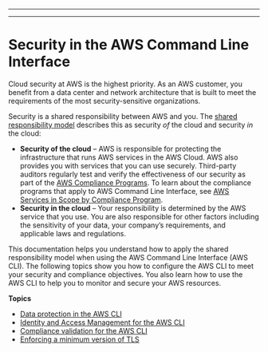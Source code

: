 --------

--------

# Security in the AWS Command Line Interface<a name="security"></a>

Cloud security at AWS is the highest priority\. As an AWS customer, you benefit from a data center and network architecture that is built to meet the requirements of the most security\-sensitive organizations\.

Security is a shared responsibility between AWS and you\. The [shared responsibility model](http://aws.amazon.com/compliance/shared-responsibility-model/) describes this as security *of* the cloud and security *in* the cloud:
+ **Security of the cloud** – AWS is responsible for protecting the infrastructure that runs AWS services in the AWS Cloud\. AWS also provides you with services that you can use securely\. Third\-party auditors regularly test and verify the effectiveness of our security as part of the [AWS Compliance Programs](http://aws.amazon.com/compliance/programs/)\. To learn about the compliance programs that apply to AWS Command Line Interface, see [AWS Services in Scope by Compliance Program](http://aws.amazon.com/compliance/services-in-scope/)\.
+ **Security in the cloud** – Your responsibility is determined by the AWS service that you use\. You are also responsible for other factors including the sensitivity of your data, your company’s requirements, and applicable laws and regulations\. 

This documentation helps you understand how to apply the shared responsibility model when using the AWS Command Line Interface \(AWS CLI\)\. The following topics show you how to configure the AWS CLI to meet your security and compliance objectives\. You also learn how to use the AWS CLI to help you to monitor and secure your AWS resources\. 

**Topics**
+ [Data protection in the AWS CLI](data-protection.md)
+ [Identity and Access Management for the AWS CLI](cli-security-iam.md)
+ [Compliance validation for the AWS CLI](cli-security-compliance-validation.md)
+ [Enforcing a minimum version of TLS](cli-security-enforcing-tls.md)